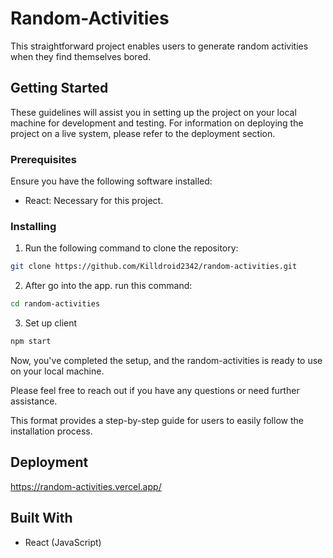 # Random-Activities

This straightforward project enables users to generate random activities when they find themselves bored.

## Getting Started

These guidelines will assist you in setting up the project on your local machine for development and testing. For information on deploying the project on a live system, please refer to the deployment section.

### Prerequisites

Ensure you have the following software installed:

- React: Necessary for this project.

### Installing

1. Run the following command to clone the repository:

```bash
git clone https://github.com/Killdroid2342/random-activities.git
```

2. After go into the app. run this command:

```bash
cd random-activities

```

3. Set up client

```bash
npm start
```

Now, you've completed the setup, and the random-activities is ready to use on your local machine.

Please feel free to reach out if you have any questions or need further assistance.

This format provides a step-by-step guide for users to easily follow the installation process.

## Deployment

https://random-activities.vercel.app/

## Built With

- React (JavaScript)
